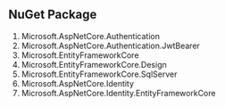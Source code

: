 ## NuGet Package
1. Microsoft.AspNetCore.Authentication
2. Microsoft.AspNetCore.Authentication.JwtBearer
3. Microsoft.EntityFrameworkCore
4. Microsoft.EntityFrameworkCore.Design
5. Microsoft.EntityFrameworkCore.SqlServer
6. Microsoft.AspNetCore.Identity
7. Microsoft.AspNetCore.Identity.EntityFrameworkCore
